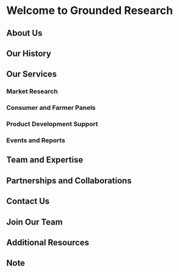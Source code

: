 # Welcome to Grounded Research

## About Us

[//]: # (Provide a brief introduction to your company. Highlight your unique position in the market research sector, especially your focus on the food and agriculture supply chain.)

## Our History

[//]: # (Share a brief history of your company, emphasizing major milestones and growth.)

## Our Services

### Market Research

[//]: # (Describe your approach to market research, including both online and in-person methods.)

### Consumer and Farmer Panels

[//]: # (Discuss the scale and scope of your consumer and farmer panels, and how they contribute to your research.)

### Product Development Support

[//]: # (Outline how you assist clients from the initial stages of product development to launch.)

### Events and Reports

[//]: # (Provide information about any special events you host and the types of reports you produce for clients.)

## Team and Expertise

[//]: # (Introduce your team, highlighting their expertise in various research methodologies and market analysis.)

## Partnerships and Collaborations

[//]: # (Mention any significant partnerships or collaborations that enhance your research capabilities.)

## Contact Us

[//]: # (Provide contact details for potential clients or partners to get in touch.)

## Join Our Team

[//]: # (If applicable, include information about career opportunities or how professionals can join your team.)

## Additional Resources

[//]: # (Link to your website, social media, or any relevant external resources.)

## Note

[//]: # (Include any additional notes, such as information about recent rebranding or expansion into new areas like AI and research technology.)

